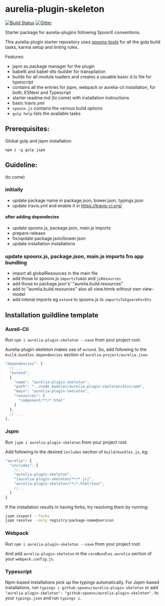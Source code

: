 # aurelia-plugin-skeleton

[![Build Status](https://travis-ci.org/SpoonX/aurelia-plugin-skeleton.svg)](https://travis-ci.org/SpoonX/aurelia-plugin-skeleton)
[![Gitter](https://img.shields.io/gitter/room/nwjs/nw.js.svg?maxAge=2592000?style=plastic)](https://gitter.im/SpoonX/Dev)

Starter package for aurelia-plugins following SpoonX conventions.

This aurelia-plugin starter repository uses [spoonx-tools](https://github.com/SpoonX/spoonx-tools) for all the gulp build tasks, karma setup and linting rules.

Features:
* jspm as package manager for the plugin
* babel6 and babel-dts-builder for transpilation 
* builds for all module loaders and creates a usuable basic d.ts file for typescript
* contains all the entries for jspm, webpack or aurelia-cli installation, for both, ESNext and Typescript
* starter readme.md (to come) with installation instructions 
* basic travis.yml
* `spoonx.js` contains the various build options
* `gulp help` lists the available tasks

## Prerequisites:

Global gulp and jspm installation

`npm i -g gulp jspm`

## Guideline:
(to come)

### initially
* update package name in package.json, bower.json, typings.json
* update travis.yml and enable it in https://travis-ci.org/

#### after adding dependecies
* update spoonx.js, package.json, main.js imports
* prepare-release 
* fix/update package.json/bower.json
* update installation installations

### update spoonx.js, package.json, main.js imports fro app bundling
* import all globalResources in the main file
* add those to spoonx.js `importsToAdd` and `jsResources`
* add those to package.json's' "aurelia.build.resources"
* add to "aurelia.build.resources" also all view.htmls without own view-model
* add intenal imports eg `extend` to spoonx.js to `importsToIgnoreForDts`

## Installation guildline template

### Aureli-Cli

Run `npm i aurelia-plugin-skeleton --save` from your project root.

Aurelia-plugin-skeleton makes use of `extend`. So, add following to the `build.bundles.dependencies` section of `aurelia-project/aurelia.json`.

```js
"dependencies": [
  // ...
  "extend",
  {
    "name": "aurelia-plugin-skeleton",
    "path": "../node_modules/aurelia-plugin-skeleton/dist/amd",
    "main": "aurelia-plugin-skeleton",
    "resources": [
      "component/**/*.html"
    ]
  },
  // ...
],
```

### Jspm

Run `jspm i aurelia-plugin-skeleton` from your project root.

Add following to the desired `includes` section of `build/bundles.js`, eg:

```js
"aurelia": {
  "includes": [
    //...
    "aurelia-plugin-skeleton",
    "[aurelia-plugin-skeleton/**/*.js]",
    "aurelia-plugin-skeleton/**/*.html!text",
    //...
  ]
}
```

If the installation results in having forks, try resolving them by running:

```sh
jspm inspect --forks
jspm resolve --only registry:package-name@version
```

### Webpack

Run `npm i aurelia-plugin-skeleton --save` from your project root.

And add `aurelia-plugin-skeleton` in the `coreBundles.aurelia` section of your `webpack.config.js`.

### Typescript

Npm-based installations pick up the typings automatically. For Jspm-based installations, run `typings i github:spoonx/aurelia-plugin-skeleton` or add `"aurelia-plugin-skeleton": "github:spoonx/aurelia-plugin-skeleton",` to your `typings.json` and run `typings i`.
